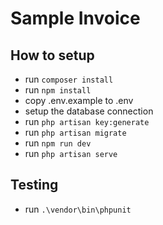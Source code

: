 # Sample Invoice

## How to setup

- run ```composer install```
- run ```npm install```
- copy .env.example to .env 
- setup the database connection
- run ```php artisan key:generate```
- run ```php artisan migrate```
- run ```npm run dev```
- run ```php artisan serve```


## Testing
- run ```.\vendor\bin\phpunit```

